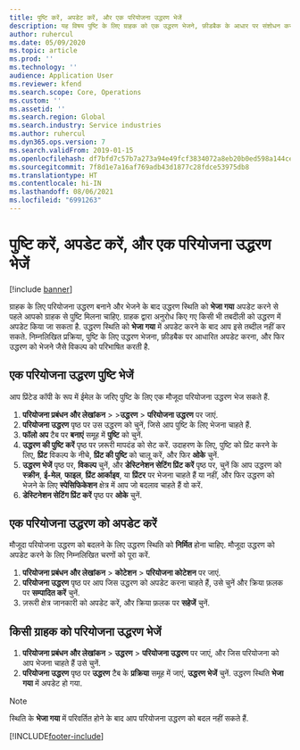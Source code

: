 ```yaml
---
title: पुष्टि करें, अपडेट करें, और एक परियोजना उद्धरण भेजें
description: यह विषय पुष्टि के लिए ग्राहक को एक उद्धरण भेजने, फ़ीडबैक के आधार पर संशोधन करने, और फिर उद्धरण को फिर से भेजने के बारे में जानकारी प्रदान करता है.
author: ruhercul
ms.date: 05/09/2020
ms.topic: article
ms.prod: ''
ms.technology: ''
audience: Application User
ms.reviewer: kfend
ms.search.scope: Core, Operations
ms.custom: ''
ms.assetid: ''
ms.search.region: Global
ms.search.industry: Service industries
ms.author: ruhercul
ms.dyn365.ops.version: 7
ms.search.validFrom: 2019-01-15
ms.openlocfilehash: df7bfd7c57b7a273a94e49fcf3834072a8eb20b0ed598a144cefaff41e28a431
ms.sourcegitcommit: 7f8d1e7a16af769adb43d1877c28fdce53975db8
ms.translationtype: HT
ms.contentlocale: hi-IN
ms.lasthandoff: 08/06/2021
ms.locfileid: "6991263"
---
```

# <a name="confirm-update-and-send-a-project-quotation"></a>पुष्टि करें, अपडेट करें, और एक परियोजना उद्धरण भेजें

[!include [banner](../includes/banner.md)]

ग्राहक के लिए परियोजना उद्धरण बनाने और भेजने के बाद उद्धरण स्थिति को **भेजा गया** अपडेट करने से पहले आपको ग्राहक से पुष्टि मिलना चाहिए. ग्राहक द्वारा अनुरोध किए गए किसी भी तबदीली को उद्धरण में अपडेट किया जा सकता है. उद्धरण स्थिति को **भेजा गया** में अपडेट करने के बाद आप इसे तब्दील नहीं कर सकते. निम्नलिखित प्रक्रिया, पुष्टि के लिए उद्धरण भेजना, फ़ीडबैक पर आधारित अपडेट करना, और फिर उद्धरण को भेजने जैसे विकल्प को परिभाषित करती है.

## <a name="send-a-project-quotation-confirmation"></a>एक परियोजना उद्धरण पुष्टि भेजें  

आप प्रिंटेड कॉपी के रूप में ईमेल के जरिए पुष्टि के लिए एक मौजूदा परियोजना उद्धरण भेज सकते हैं. 

1. **परियोजना प्रबंधन और लेखांकन** > >**उद्धरण** > **परियोजना उद्धरण** पर जाएं. 
2. **परियोजना उद्धरण** पृष्ठ पर उस उद्धरण को चुनें, जिसे आप पुष्टि के लिए भेजना चाहते हैं. 
3. **फॉलो अप** टैब पर **बनाएं** समूह में **पुष्टि** को चुनें. 
4. **उद्धरण की पुष्टि करें** पृष्ठ पर ज़रूरी मापदंड को सेट करें. उदाहरण के लिए, पुष्टि को प्रिंट करने के लिए, **प्रिंट** विकल्प के नीचे, **प्रिंट की पुष्टि** को चालू करें, और फिर **ओके** चुनें.
5. **उद्धरण भेजें** पृष्ठ पर, **विकल्प** चुनें, और **डेस्टिनेशन सेटिंग प्रिंट करें** पृष्ठ पर, चुनें कि आप उद्धरण को **स्क्रीन**, **ई-मेल**, **फाइल**, **प्रिंट आर्काइव**, या **प्रिंटर** पर भेजना चाहते हैं या नहीं, और फिर उद्धरण को भेजने के लिए **स्पेसिफिकेशन** क्षेत्र में आप जो बदलाव चाहते हैं वो करें.
6. **डेस्टिनेशन सेटिंग प्रिंट करें** पृष्ठ पर **ओके** चुनें.  

## <a name="update-a-project-quotation"></a>एक परियोजना उद्धरण को अपडेट करें

मौजूदा परियोजना उद्धरण को बदलने के लिए उद्धरण स्थिति को **निर्मित** होना चाहिए. मौजूदा उद्धरण को अपडेट करने के लिए निम्नलिखित चरणों को पूरा करें. 

1. **परियोजना प्रबंधन और लेखांकन** > **कोटेशन** > **परियोजना कोटेशन** पर जाएं.
2. **परियोजना उद्धरण** पृष्ठ पर आप जिस उद्धरण को अपडेट करना चाहते हैं, उसे चुनें और क्रिया फ़लक पर **सम्पादित करें** चुनें.
3. ज़रूरी क्षेत्र जानकारी को अपडेट करें, और क्रिया फ़लक पर **सहेजें** चुनें.  

## <a name="send-a-project-quotation-to-a-customer"></a>किसी ग्राहक को परियोजना उद्धरण भेजें 

1. **परियोजना प्रबंधन और लेखांकन** > **उद्धरण** > **परियोजना उद्धरण** पर जाएं, और जिस परियोजना को आप भेजना चाहते हैं उसे चुनें.
2. **परियोजना उद्धरण** पृष्ठ पर **उद्धरण** टैब के **प्रक्रिया** समूह में जाएं, **उद्धरण भेजें** चुनें. उद्धरण स्थिति **भेजा गया** में अपडेट हो गया.

> [!NOTE]
> स्थिति के **भेजा गया** में परिवर्तित होने के बाद आप परियोजना उद्धरण को बदल नहीं सकते हैं.


[!INCLUDE[footer-include](../includes/footer-banner.md)]